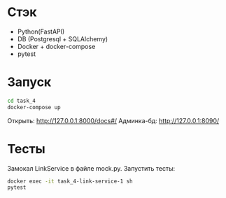 # Стэк
- Python(FastAPI)
- DB (Postgresql + SQLAlchemy)
- Docker + docker-compose
- pytest

# Запуск
```bash
cd task_4
docker-compose up
```
Открыть: http://127.0.0.1:8000/docs#/
Админка-бд: http://127.0.0.1:8090/
# Тесты
Замокал LinkService в файле mock.py.
Запустить тесты:
```bash
docker exec -it task_4-link-service-1 sh
pytest
```